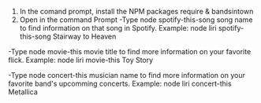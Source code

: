1. In the comand prompt, install the NPM packages require & bandsintown
2. Open in the command Prompt
-Type node spotify-this-song song name to find information on that song in Spotify. 
Example: node liri spotify-this-song Stairway to Heaven

-Type node movie-this movie title to find more information on your favorite flick.
Example: node liri movie-this Toy Story

-Type node concert-this musician name to find more information on your favorite band's upcomming concerts.
Example: node liri concert-this Metallica